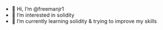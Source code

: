 - 👋 Hi, I’m @freemanjr1
- 👀 I’m interested in solidity
- 🌱 I’m currently learning solidity & trying to improve my skills


<!---
freemanjr1/freemanjr1 is a ✨ special ✨ repository because its `README.md` (this file) appears on your GitHub profile.
You can click the Preview link to take a look at your changes.
--->
